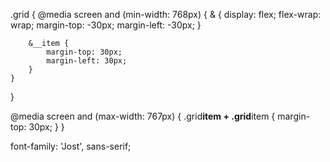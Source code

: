 .grid { @media screen and (min-width: 768px) { & { display: flex; flex-wrap: wrap; margin-top:
-30px; margin-left: -30px; }

        &__item {
            margin-top: 30px;
            margin-left: 30px;
        }
    }

}

@media screen and (max-width: 767px) { .grid**item + .grid**item { margin-top: 30px; } }

<!-- Цей шрифт замість Cera Pro -->

font-family: 'Jost', sans-serif;
